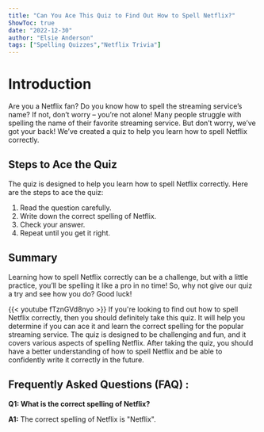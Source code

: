```yaml
---
title: "Can You Ace This Quiz to Find Out How to Spell Netflix?"
ShowToc: true 
date: "2022-12-30"
author: "Elsie Anderson" 
tags: ["Spelling Quizzes","Netflix Trivia"]
---
```

# Introduction
Are you a Netflix fan? Do you know how to spell the streaming service’s name? If not, don’t worry – you’re not alone! Many people struggle with spelling the name of their favorite streaming service. But don’t worry, we’ve got your back! We’ve created a quiz to help you learn how to spell Netflix correctly.

## Steps to Ace the Quiz
The quiz is designed to help you learn how to spell Netflix correctly. Here are the steps to ace the quiz:

1. Read the question carefully.
2. Write down the correct spelling of Netflix.
3. Check your answer.
4. Repeat until you get it right.

## Summary
Learning how to spell Netflix correctly can be a challenge, but with a little practice, you’ll be spelling it like a pro in no time! So, why not give our quiz a try and see how you do? Good luck!

{{< youtube fTznGVd8nyo >}} 
If you're looking to find out how to spell Netflix correctly, then you should definitely take this quiz. It will help you determine if you can ace it and learn the correct spelling for the popular streaming service. The quiz is designed to be challenging and fun, and it covers various aspects of spelling Netflix. After taking the quiz, you should have a better understanding of how to spell Netflix and be able to confidently write it correctly in the future.

## Frequently Asked Questions (FAQ) :
**Q1: What is the correct spelling of Netflix?**

**A1:** The correct spelling of Netflix is "Netflix".





